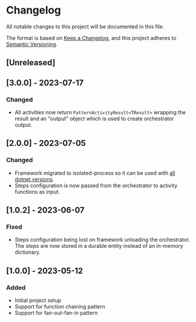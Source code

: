 # Changelog

All notable changes to this project will be documented in this file.

The format is based on [Keep a Changelog](https://keepachangelog.com/en/1.1.0/),
and this project adheres to [Semantic Versioning](https://semver.org/spec/v2.0.0.html).

## [Unreleased]

## [3.0.0] - 2023-07-17

### Changed

- All activities now return `PatternActivityResult<TResult>` wrapping the result and an "output" object which is used to create orchestrator output.

## [2.0.0] - 2023-07-05

### Changed

- Framework migrated to isolated-process so it can be used with [all dotnet versions](https://learn.microsoft.com/en-us/azure/azure-functions/dotnet-isolated-process-guide#supported-versions).
- Steps configuration is now passed from the orchestrator to activity functions as input.

## [1.0.2] - 2023-06-07

### Fixed

- Steps configuration being lost on framework unloading the orchestrator. The steps are now stored in a durable entity instead of an in-memory dictionary.

## [1.0.0] - 2023-05-12

### Added

- Initial project setup
- Support for function chaining pattern
- Support for fan-out-fan-in pattern
